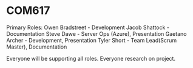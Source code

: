 # COM617

Primary Roles:
Owen Bradstreet - Development
Jacob Shattock - Documentation
Steve Dawe - Server Ops (Azure), Presentation
Gaetano Archer - Development, Presentation
Tyler Short - Team Lead(Scrum Master), Documentation

Everyone will be supporting all roles.
Everyone research on project.

